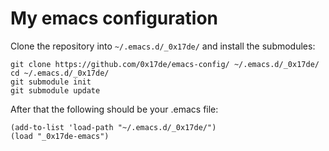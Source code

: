 # My emacs configuration

Clone the repository into `~/.emacs.d/_0x17de/` and install the submodules:
```
git clone https://github.com/0x17de/emacs-config/ ~/.emacs.d/_0x17de/
cd ~/.emacs.d/_0x17de/
git submodule init
git submodule update
```

After that the following should be your .emacs file:

```
(add-to-list 'load-path "~/.emacs.d/_0x17de/")
(load "_0x17de-emacs")
```
